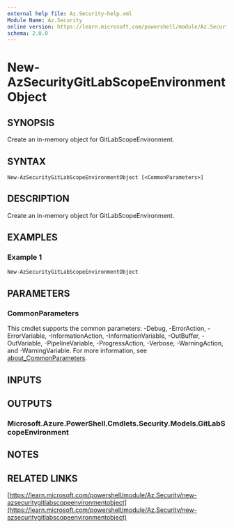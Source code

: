 ```yaml
---
external help file: Az.Security-help.xml
Module Name: Az.Security
online version: https://learn.microsoft.com/powershell/module/Az.Security/new-azsecuritygitlabscopeenvironmentobject
schema: 2.0.0
---
```


# New-AzSecurityGitLabScopeEnvironmentObject

## SYNOPSIS
Create an in-memory object for GitLabScopeEnvironment.

## SYNTAX

```
New-AzSecurityGitLabScopeEnvironmentObject [<CommonParameters>]
```

## DESCRIPTION
Create an in-memory object for GitLabScopeEnvironment.

## EXAMPLES

### Example 1
```powershell
New-AzSecurityGitLabScopeEnvironmentObject
```

## PARAMETERS

### CommonParameters
This cmdlet supports the common parameters: -Debug, -ErrorAction, -ErrorVariable, -InformationAction, -InformationVariable, -OutBuffer, -OutVariable, -PipelineVariable, -ProgressAction, -Verbose, -WarningAction, and -WarningVariable. For more information, see [about_CommonParameters](http://go.microsoft.com/fwlink/?LinkID=113216).

## INPUTS

## OUTPUTS

### Microsoft.Azure.PowerShell.Cmdlets.Security.Models.GitLabScopeEnvironment
## NOTES

## RELATED LINKS

[https://learn.microsoft.com/powershell/module/Az.Security/new-azsecuritygitlabscopeenvironmentobject](https://learn.microsoft.com/powershell/module/Az.Security/new-azsecuritygitlabscopeenvironmentobject)
